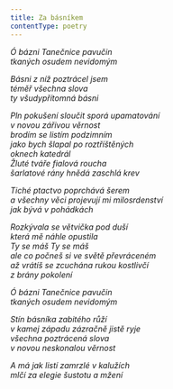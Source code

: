 ```yaml
---
title: Za básníkem
contentType: poetry
---
```


_Ó bázni Tanečnice pavučin  
tkaných osudem nevidomým_

  

_Básni z níž poztrácel jsem  
téměř všechna slova  
ty všudypřítomná básni_

  

_Pln pokušení sloučit sporá upamatování  
v novou zářivou věrnost  
brodím se listím podzimním  
jako bych šlapal po roztříštěných  
oknech katedrál  
Žluté tváře fialová roucha  
šarlatové rány hnědá zaschlá krev_

  

_Tiché ptactvo poprchává šerem  
a všechny věci projevují mi milosrdenství  
jak bývá v pohádkách_

  

_Rozkývala se větvička pod duší  
která mě náhle opustila  
Ty se máš Ty se máš  
ale co počneš si ve světě převráceném  
až vrátíš se zcuchána rukou kostlivčí  
z brány pokolení_

  

_Ó bázni Tanečnice pavučin  
tkaných osudem nevidomým_

  

_Stín básníka zabitého růží  
v kamej západu zázračně jistě ryje  
všechna poztrácená slova  
v novou neskonalou věrnost_

  

_A má jak listí zamrzlé v kalužích  
mlčí za elegie šustotu a mžení_
